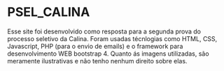 # PSEL_CALINA

Esse site foi desenvolvido como resposta para a segunda prova do processo seletivo da Calina.
Foram usadas técnlogias como HTML, CSS, Javascript, PHP (para o envio de emails) e o framework para desenvolvimento WEB bootstrap 4.
Quanto ás imagens utilizadas, são meramente ilustrativas e não tenho nenhum direito sobre elas.
